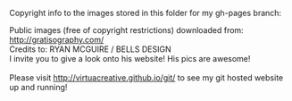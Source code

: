 Copyright info to the images stored in this folder for my gh-pages branch:<br/>

Public images (free of copyright restrictions) downloaded from:<br/>
http://gratisography.com/ <br/>
Credits to: RYAN MCGUIRE / BELLS DESIGN <br/>
I invite you to give a look onto his website! His pics are awesome!<br/>
<br/>
Please visit http://virtuacreative.github.io/git/ to see my git hosted website up and running!<br/>
<br/>
